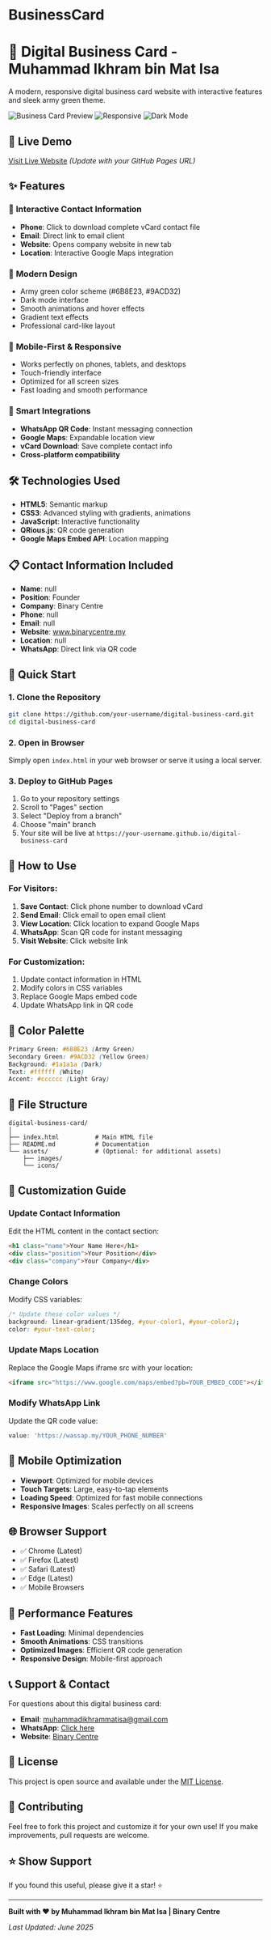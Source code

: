 # BusinessCard

# 🌟 Digital Business Card - Muhammad Ikhram bin Mat Isa

A modern, responsive digital business card website with interactive features and sleek army green theme.

![Business Card Preview](https://img.shields.io/badge/Status-Live-brightgreen) ![Responsive](https://img.shields.io/badge/Responsive-Yes-blue) ![Dark Mode](https://img.shields.io/badge/Dark%20Mode-Enabled-black)

## 🚀 Live Demo

[Visit Live Website](https://your-username.github.io/digital-business-card) *(Update with your GitHub Pages URL)*

## ✨ Features

### 📱 **Interactive Contact Information**
- **Phone**: Click to download complete vCard contact file
- **Email**: Direct link to email client
- **Website**: Opens company website in new tab
- **Location**: Interactive Google Maps integration

### 🎨 **Modern Design**
- Army green color scheme (#6B8E23, #9ACD32)
- Dark mode interface
- Smooth animations and hover effects
- Gradient text effects
- Professional card-like layout

### 📲 **Mobile-First & Responsive**
- Works perfectly on phones, tablets, and desktops
- Touch-friendly interface
- Optimized for all screen sizes
- Fast loading and smooth performance

### 🔗 **Smart Integrations**
- **WhatsApp QR Code**: Instant messaging connection
- **Google Maps**: Expandable location view
- **vCard Download**: Save complete contact info
- **Cross-platform compatibility**

## 🛠️ Technologies Used

- **HTML5**: Semantic markup
- **CSS3**: Advanced styling with gradients, animations
- **JavaScript**: Interactive functionality
- **QRious.js**: QR code generation
- **Google Maps Embed API**: Location mapping

## 📋 Contact Information Included

- **Name**: null
- **Position**: Founder
- **Company**: Binary Centre
- **Phone**: null
- **Email**: null
- **Website**: www.binarycentre.my
- **Location**: null
- **WhatsApp**: Direct link via QR code

## 🚀 Quick Start

### 1. Clone the Repository
```bash
git clone https://github.com/your-username/digital-business-card.git
cd digital-business-card
```

### 2. Open in Browser
Simply open `index.html` in your web browser or serve it using a local server.

### 3. Deploy to GitHub Pages
1. Go to your repository settings
2. Scroll to "Pages" section
3. Select "Deploy from a branch"
4. Choose "main" branch
5. Your site will be live at `https://your-username.github.io/digital-business-card`

## 📱 How to Use

### For Visitors:
1. **Save Contact**: Click phone number to download vCard
2. **Send Email**: Click email to open email client
3. **View Location**: Click location to expand Google Maps
4. **WhatsApp**: Scan QR code for instant messaging
5. **Visit Website**: Click website link

### For Customization:
1. Update contact information in HTML
2. Modify colors in CSS variables
3. Replace Google Maps embed code
4. Update WhatsApp link in QR code

## 🎨 Color Palette

```css
Primary Green: #6B8E23 (Army Green)
Secondary Green: #9ACD32 (Yellow Green)
Background: #1a1a1a (Dark)
Text: #ffffff (White)
Accent: #cccccc (Light Gray)
```

## 📂 File Structure

```
digital-business-card/
│
├── index.html          # Main HTML file
├── README.md           # Documentation
└── assets/             # (Optional: for additional assets)
    ├── images/
    └── icons/
```

## 🔧 Customization Guide

### Update Contact Information
Edit the HTML content in the contact section:
```html
<h1 class="name">Your Name Here</h1>
<div class="position">Your Position</div>
<div class="company">Your Company</div>
```

### Change Colors
Modify CSS variables:
```css
/* Update these color values */
background: linear-gradient(135deg, #your-color1, #your-color2);
color: #your-text-color;
```

### Update Maps Location
Replace the Google Maps iframe src with your location:
```html
<iframe src="https://www.google.com/maps/embed?pb=YOUR_EMBED_CODE"></iframe>
```

### Modify WhatsApp Link
Update the QR code value:
```javascript
value: 'https://wassap.my/YOUR_PHONE_NUMBER'
```

## 📱 Mobile Optimization

- **Viewport**: Optimized for mobile devices
- **Touch Targets**: Large, easy-to-tap elements
- **Loading Speed**: Optimized for fast mobile connections
- **Responsive Images**: Scales perfectly on all screens

## 🌐 Browser Support

- ✅ Chrome (Latest)
- ✅ Firefox (Latest)
- ✅ Safari (Latest)
- ✅ Edge (Latest)
- ✅ Mobile Browsers

## 🚀 Performance Features

- **Fast Loading**: Minimal dependencies
- **Smooth Animations**: CSS transitions
- **Optimized Images**: Efficient QR code generation
- **Responsive Design**: Mobile-first approach

## 📞 Support & Contact

For questions about this digital business card:

- **Email**: muhammadikhrammatisa@gmail.com
- **WhatsApp**: [Click here](https://wassap.my/601136631534)
- **Website**: [Binary Centre](https://www.binarycentre.my)

## 📄 License

This project is open source and available under the [MIT License](LICENSE).

## 🤝 Contributing

Feel free to fork this project and customize it for your own use! If you make improvements, pull requests are welcome.

## ⭐ Show Support

If you found this useful, please give it a star! ⭐

---

**Built with ❤️ by Muhammad Ikhram bin Mat Isa | Binary Centre**

*Last Updated: June 2025*
